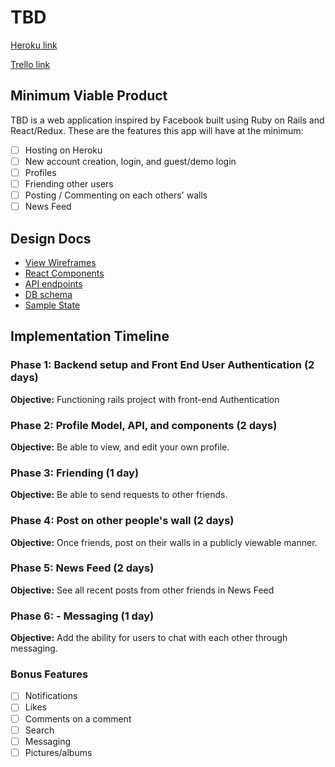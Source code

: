 # TBD

[Heroku link][heroku]

[Trello link][trello]

[heroku]: https://www.heroku.com/
[trello]: https://trello.com/b/wM8Fwea3/full-stack-project

## Minimum Viable Product
TBD is a web application inspired by Facebook built using Ruby on Rails
and React/Redux. These are the features this app will have at the minimum:

- [ ] Hosting on Heroku
- [ ] New account creation, login, and guest/demo login
- [ ] Profiles
- [ ] Friending other users
- [ ] Posting / Commenting on each others' walls
- [ ] News Feed

## Design Docs
* [View Wireframes][wireframes]
* [React Components][components]
* [API endpoints][api-endpoints]
* [DB schema][schema]
* [Sample State][sample-state]

[wireframes]: wireframes
[components]: component-hierarchy.md
[sample-state]: sample-state.md
[api-endpoints]: api-endpoints.md
[schema]: schema.md


## Implementation Timeline

### Phase 1: Backend setup and Front End User Authentication (2 days)

**Objective:** Functioning rails project with front-end Authentication

### Phase 2: Profile Model, API, and components (2 days)

**Objective:** Be able to view, and edit your own profile.

### Phase 3: Friending (1 day)

**Objective:** Be able to send requests to other friends.

### Phase 4: Post on other people's wall (2 days)

**Objective:** Once friends, post on their walls in a publicly viewable manner.

### Phase 5: News Feed (2 days)

**Objective:** See all recent posts from other friends in News Feed

### Phase 6: - Messaging (1 day)

**Objective:** Add the ability for users to chat with each other through messaging.


### Bonus Features
- [ ] Notifications
- [ ] Likes
- [ ] Comments on a comment
- [ ] Search
- [ ] Messaging
- [ ] Pictures/albums
